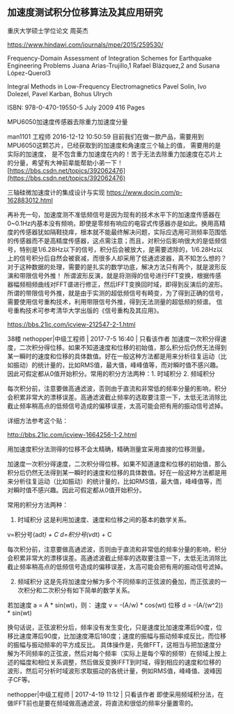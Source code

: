 ## 加速度测试积分位移算法及其应用研究 
重庆大学硕士学位论文 周英杰

https://www.hindawi.com/journals/mpe/2015/259530/

Frequency-Domain Assessment of Integration Schemes for Earthquake Engineering Problems
Juana Arias-Trujillo,1 Rafael Blázquez,2 and Susana López-Querol3

Integral Methods in Low-Frequency Electromagnetics
Pavel Solin, Ivo Dolezel, Pavel Karban, Bohus Ulrych

ISBN: 978-0-470-19550-5 July 2009 416 Pages

MPU6050加速度传感器去除重力加速度分量

man1101
工程师  2016-12-12 10:50:59
目前我们在做一款产品，需要用到MPU6050这颗芯片，已经获取到的加速度和角速度三个轴上的值， 需要用的是实际的加速度， 是不包含重力加速度在内的！苦于无法去除重力加速度在芯片上的分量，希望有大神前辈能帮助小弟一下！
[https://bbs.csdn.net/topics/392062476](https://bbs.csdn.net/topics/392062476)


 三轴硅微加速度计的集成设计与实现 https://www.docin.com/p-162883012.html


 再补充一句，加速度测不准低频信号是因为现有的技术水平下的加速度传感器在0~0.1Hz内基本没有频响，即使是零频有响应的电容式传感器亦是如此。换用高精度的传感器犹如隔鞋挠痒，根本就不能最终解决问题，实际应选用可测频率范围低的传感器而不是高精度传感器，这点需注意；而且，对积分后影响很大的是低频信号，特别是1/6.28Hz以下的信号，积分后会被放大，是需要滤除的，1/6.28Hz以上的信号积分后自然会被衰减，而很多人却采用了低通滤波器，真不知怎么想的？
对于这种数据的处理，需要的是扎实的数学功底，解决方法只有两个，就是波形反演和带限信号外推！
所谓波形反演，就是将测得的信号进行FFT变换，根据传感器幅频相频曲线对FFT谱进行修正，然后IFFT变换回时域，即得到反演后的波形。
所谓的带限信号外推，就是由于实测的超低频信号有畸变，为了得到正确的信号，需要使用信号重构技术，利用带限信号外推，得到无法测量的超低频的频谱。
信号重构技术可参考清华大学出版的《信号重构及其应用》。

https://bbs.21ic.com/icview-212547-2-1.html

38楼
nethopper|中级工程师 | 2017-7-5 16:40 | 只看该作者
加速度一次积分得速度，二次积分得位移。如果不知道速度和位移的初始值，那么积分后仍然无法得到某一瞬时的速度和位移的具体数值。好在一般这种方法都是用来分析往复运动（比如振动）的统计量的，比如RMS值，最大值，峰峰值等，而对瞬时值不感兴趣。因此可假定都从0值开始积分。常用的积分方法两种：1. 时域积分   2. 频域积分

每次积分前，注意要做高通滤波，否则由于直流和非常低的频率分量的影响，积分会积累非常大的漂移误差。高通滤波截止频率的选取要注意一下，太低无法消除比截止频率稍高点的低频信号造成的偏移误差，太高可能会把有用的振动信号滤掉。

详细方法参考这个贴：

http://bbs.21ic.com/icview-1664256-1-2.html

用加速度积分法测得的位移不会太精确，精确测量宜采用直接的位移测量。


加速度一次积分得速度，二次积分得位移。如果不知道速度和位移的初始值，那么积分后仍然无法得到某一瞬时的速度和位移的具体数值。好在一般这种方法都是用来分析往复运动（比如振动）的统计量的，比如RMS值，最大值，峰峰值等，而对瞬时值不感兴趣。因此可假定都从0值开始积分。

常用的积分方法两种：

1. 时域积分
这是利用加速度、速度和位移之间的基本的数学关系。

v=积分号(a*dt) + C
d=积分号(v*dt) + C

每次积分前，注意要做高通滤波，否则由于直流和非常低的频率分量的影响，积分会积累非常大的漂移误差。高通滤波截止频率的选取要注意一下，太低无法消除比截止频率稍高点的低频信号造成的偏移误差，太高可能会把有用的振动信号滤掉。

2. 频域积分
这是先将加速度分解为多个不同频率的正弦波的叠加，而正弦波的一次积分和二次积分有如下简单的数学关系。

若加速度 a = A * sin(wt)，则：
速度 v = -(A/w) * cos(wt)
位移 d = -(A/(w^2)) * sin(wt)

换句话说，正弦波积分后，频率没有发生变化，只是速度比加速度滞后90度，位移比速度滞后90度，比加速度滞后180度；速度的振幅与振动频率成反比，而位移的振幅与振动频率的平方成反比。
具体操作是，先做FFT，这相当与把加速度分解为不同频率的正弦波，然后对每个频率（实际上是每个窄的频带）在频域上按上述的幅度和相位关系调整，然后做反变换IFFT到时域，得到相应的速度和位移的波形，然后可分析时域波形求取振动的各统计量，例如RMS值，峰峰值、波峰因子CF等。

nethopper|中级工程师 | 2017-4-19 11:12 | 只看该作者
即使采用频域积分法，在做IFFT前也是要在频域做高通滤波，将直流和很低的频率分量置零的。